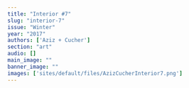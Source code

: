 ```yaml
---
title: "Interior #7"
slug: "interior-7"
issue: "Winter"
year: "2017"
authors: ['Aziz + Cucher']
section: "art"
audio: []
main_image: ""
banner_image: ""
images: ['sites/default/files/AzizCucherInterior7.png']
---
```

